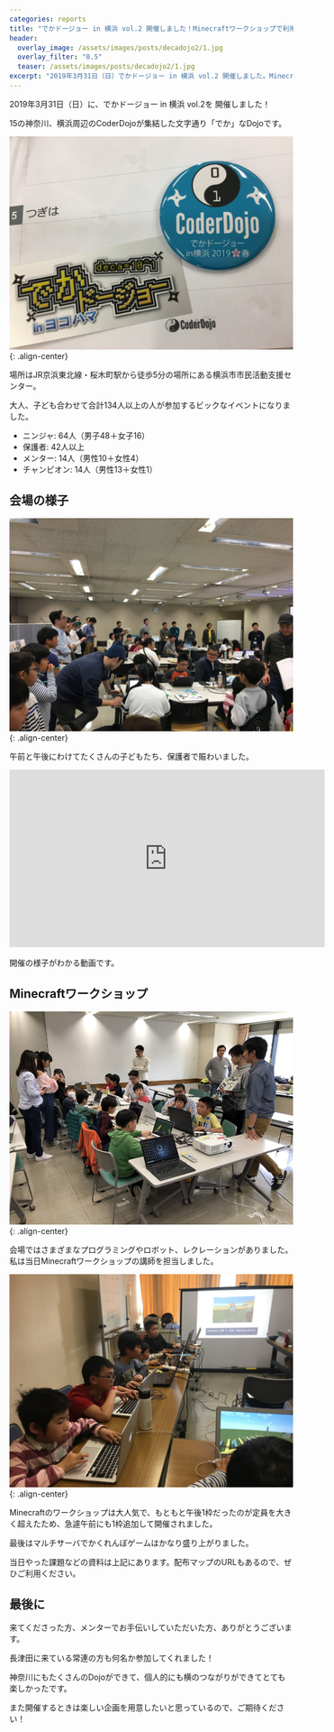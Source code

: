 ```yaml
---
categories: reports
title: "でかドージョー in 横浜 vol.2 開催しました！Minecraftワークショップで利用した資料も共有します"
header:
  overlay_image: /assets/images/posts/decadojo2/1.jpg
  overlay_filter: "0.5"
  teaser: /assets/images/posts/decadojo2/1.jpg
excerpt: "2019年3月31日（日）でかドージョー in 横浜 vol.2 開催しました。Minecraftワークショップで利用した資料も共有します"
---
```


2019年3月31日（日）に、でかドージョー in 横浜 vol.2を 開催しました！

15の神奈川、横浜周辺のCoderDojoが集結した文字通り「でか」なDojoです。

![image-center](/assets/images/posts/decadojo2/1.jpg){: .align-center}

場所はJR京浜東北線・桜木町駅から徒歩5分の場所にある横浜市市民活動支援センター。

大人、子ども合わせて合計134人以上の人が参加するビックなイベントになりました。

- ニンジャ: 64人（男子48＋女子16）
- 保護者: 42人以上
- メンター: 14人（男性10＋女性4）
- チャンピオン: 14人（男性13＋女性1）

## 会場の様子

![image-center](/assets/images/posts/decadojo2/2.jpg){: .align-center}

午前と午後にわけてたくさんの子どもたち、保護者で賑わいました。

<iframe width="560" height="315" src="https://www.youtube.com/embed/nqMWfWxwthU" frameborder="0" allow="accelerometer; autoplay; encrypted-media; gyroscope; picture-in-picture" allowfullscreen></iframe>

開催の様子がわかる動画です。

## Minecraftワークショップ

![image-center](/assets/images/posts/decadojo2/3.jpg){: .align-center}

会場ではさまざまなプログラミングやロボット、レクレーションがありました。私は当日Minecraftワークショップの講師を担当しました。

![image-center](/assets/images/posts/decadojo2/4.jpg){: .align-center}

Minecraftのワークショップは大人気で、もともと午後1枠だったのが定員を大きく超えたため、急遽午前にも1枠追加して開催されました。

最後はマルチサーバでかくれんぼゲームはかなり盛り上がりました。

<script async class="speakerdeck-embed" data-id="d5c6f00854fc49bf942dd67a5e2b3878" data-ratio="1.33333333333333" src="//speakerdeck.com/assets/embed.js"></script>

当日やった課題などの資料は上記にあります。配布マップのURLもあるので、ぜひご利用ください。

## 最後に

来てくださった方、メンターでお手伝いしていただいた方、ありがとうございます。

長津田に来ている常連の方も何名か参加してくれました！

神奈川にもたくさんのDojoができて、個人的にも横のつながりができてとても楽しかったです。

また開催するときは楽しい企画を用意したいと思っているので、ご期待ください！
